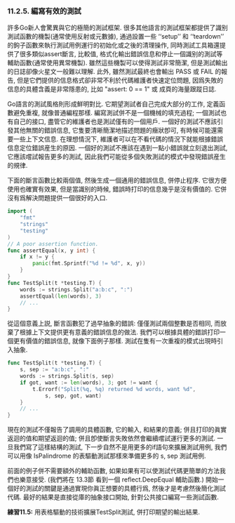 ### 11.2.5. 編寫有效的測試


許多Go新人會驚異與它的極簡的測試框架. 很多其他語言的測試框架都提供了識别測試函數的機製(通常使用反射或元數據), 通過設置一些 ‘‘setup’’ 和 ‘‘teardown’’ 的鉤子函數來執行測試用例運行的初始化或之後的清理操作, 同時測試工具箱還提供了很多類似assert斷言, 比較值, 格式化輸出錯誤信息和停止一個識别的測試等輔助函數(通常使用異常機製). 雖然這些機製可以使得測試非常簡潔, 但是測試輸出的日誌卻像火星文一般難以理解. 此外, 雖然測試最終也會輸出 PASS 或 FAIL 的報告, 但是它們提供的信息格式卻非常不利於代碼維護者快速定位問題, 因爲失敗的信息的具體含義是非常隱患的, 比如 "assert: 0 == 1" 或 成頁的海量跟蹤日誌.

Go語言的測試風格則形成鮮明對比. 它期望測試者自己完成大部分的工作, 定義函數避免重複, 就像普通編程那樣. 編寫測試併不是一個機械的填充過程; 一個測試也有自己的接口, 盡管它的維護者也是測試僅有的一個用戶. 一個好的測試不應該引發其他無關的錯誤信息, 它隻要清晰簡潔地描述問題的癥狀卽可, 有時候可能還需要一些上下文信息. 在理想情況下, 維護者可以在不看代碼的情況下就能根據錯誤信息定位錯誤産生的原因. 一個好的測試不應該在遇到一點小錯誤就立刻退出測試, 它應該嚐試報告更多的測試, 因此我們可能從多個失敗測試的模式中發現錯誤産生的規律.

下面的斷言函數比較兩個值, 然後生成一個通用的錯誤信息, 併停止程序. 它很方便使用也確實有效果, 但是當識别的時候, 錯誤時打印的信息幾乎是沒有價值的. 它併沒有爲解決問題提供一個很好的入口.

```Go
import (
	"fmt"
	"strings"
	"testing"
)
// A poor assertion function.
func assertEqual(x, y int) {
	if x != y {
		panic(fmt.Sprintf("%d != %d", x, y))
	}
}
func TestSplit(t *testing.T) {
	words := strings.Split("a:b:c", ":")
	assertEqual(len(words), 3)
	// ...
}
```

從這個意義上説, 斷言函數犯了過早抽象的錯誤: 僅僅測試兩個整數是否相同, 而放棄了根據上下文提供更有意義的錯誤信息的做法. 我們可以根據具體的錯誤打印一個更有價值的錯誤信息, 就像下面例子那樣. 測試在隻有一次重複的模式出現時引入抽象.

```Go
func TestSplit(t *testing.T) {
	s, sep := "a:b:c", ":"
	words := strings.Split(s, sep)
	if got, want := len(words), 3; got != want {
		t.Errorf("Split(%q, %q) returned %d words, want %d",
			s, sep, got, want)
	}
	// ...
}
```

現在的測試不僅報告了調用的具體函數, 它的輸入, 和結果的意義; 併且打印的眞實返迴的值和期望返迴的值; 併且卽使斷言失敗依然會繼續嚐試運行更多的測試. 一旦我們寫了這樣結構的測試, 下一步自然不是用更多的if語句來擴展測試用例, 我們可以用像 IsPalindrome 的表驅動測試那樣來準備更多的 s, sep 測試用例.

前面的例子併不需要額外的輔助函數, 如果如果有可以使測試代碼更簡單的方法我們也樂意接受. (我們將在 13.3節 看到一個 reflect.DeepEqual 輔助函數.) 開始一個好的測試的關鍵是通過實現你眞正想要的具體行爲, 然後才是考慮然後簡化測試代碼. 最好的結果是直接從庫的抽象接口開始, 針對公共接口編寫一些測試函數.

**練習11.5:** 用表格驅動的技術擴展TestSplit測試, 併打印期望的輸出結果.


